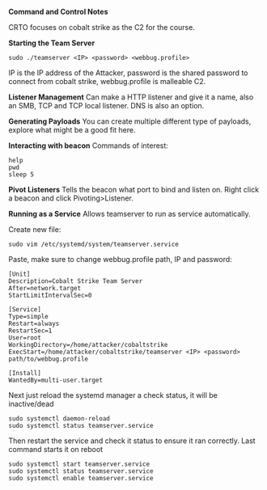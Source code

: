 **Command and Control Notes**

CRTO focuses on cobalt strike as the C2 for the course. 

**Starting the Team Server**
```
sudo ./teamserver <IP> <password> <webbug.profile>
```
IP is the IP address of the Attacker, password is the shared password to connect from cobalt strike, webbug.profile is malleable C2.

**Listener Management**
Can make a HTTP listener and give it a name, also an SMB, TCP and TCP local listener. DNS is also an option.

**Generating Payloads**
You can create multiple different type of payloads, explore what might be a good fit here.

**Interacting with beacon**
Commands of interest:
```
help
pwd
sleep 5
```

**Pivot Listeners**
Tells the beacon what port to bind and listen on. Right click a beacon and click Pivoting>Listener.

**Running as a Service**
Allows teamserver to run as service automatically.

Create new file:
```
sudo vim /etc/systemd/system/teamserver.service
```
Paste, make sure to change webbug.profile path, IP and password:
```
[Unit]
Description=Cobalt Strike Team Server
After=network.target
StartLimitIntervalSec=0

[Service]
Type=simple
Restart=always
RestartSec=1
User=root
WorkingDirectory=/home/attacker/cobaltstrike
ExecStart=/home/attacker/cobaltstrike/teamserver <IP> <password> path/to/webbug.profile

[Install]
WantedBy=multi-user.target
```
Next just reload the systemd manager a check status, it will be inactive/dead
```
sudo systemctl daemon-reload
sudo systemctl status teamserver.service
```
Then restart the service and check it status to ensure it ran correctly. Last command starts it on reboot
```
sudo systemctl start teamserver.service
sudo systemctl status teamserver.service
sudo systemctl enable teamserver.service
```
